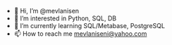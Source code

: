 - 👋 Hi, I’m @mevlanisen
- 👀 I’m interested in Python, SQL, DB
- 🌱 I’m currently learning SQL/Metabase, PostgreSQL
- 📫 How to reach me mevlaniseni@yahoo.com

<!---
mevlanisen/mevlanisen is a ✨ special ✨ repository because its `README.md` (this file) appears on your GitHub profile.
You can click the Preview link to take a look at your changes.
--->
